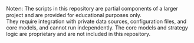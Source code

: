 Note🔥: 
The scripts in this repository are partial components of a larger project and are provided for educational purposes only.  
They require integration with private data sources, configuration files, and core models, and cannot run independently.
The core models and strategy logic are proprietary and are not included in this repository.
